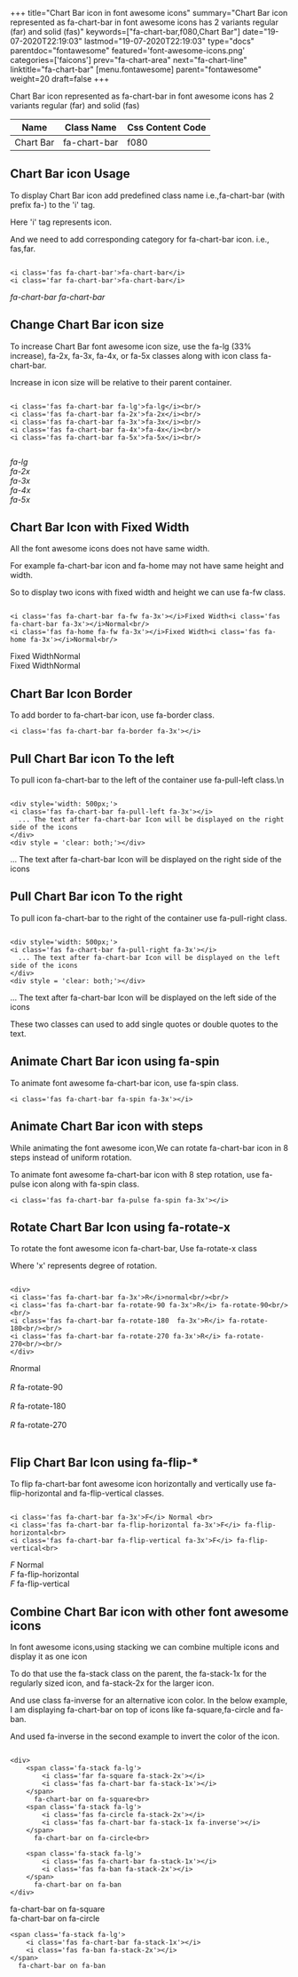 +++
title="Chart Bar icon in font awesome icons"
summary="Chart Bar icon represented as fa-chart-bar in font awesome icons has 2 variants regular (far) and solid (fas)"
keywords=["fa-chart-bar,f080,Chart Bar"]
date="19-07-2020T22:19:03"
lastmod="19-07-2020T22:19:03"
type="docs"
parentdoc="fontawesome"
featured='font-awesome-icons.png'
categories=['faicons']
prev="fa-chart-area"
next="fa-chart-line"
linktitle="fa-chart-bar"
[menu.fontawesome]
parent="fontawesome"
weight=20
draft=false
+++


Chart Bar icon represented as fa-chart-bar in font awesome icons has 2 variants regular (far) and solid (fas)

<div class='table-responsive'><table class='table'><thead><tr><th>Name</th><th>Class Name</th><th>Css Content Code</th></tr></thead><tbody><tr><td>Chart Bar</td><td>fa-chart-bar</td><td>f080</td></tr></tbody></table></div>



## Chart Bar icon Usage

To display Chart Bar icon add predefined class name i.e.,fa-chart-bar (with prefix fa-) to the 'i' tag.

Here 'i' tag represents icon.

And we need to add corresponding category for fa-chart-bar icon. i.e., fas,far.


```

<i class='fas fa-chart-bar'>fa-chart-bar</i>
<i class='far fa-chart-bar'>fa-chart-bar</i>
```

<i class='fas fa-chart-bar'>fa-chart-bar</i>
<i class='far fa-chart-bar'>fa-chart-bar</i>




## Change Chart Bar icon size
To increase Chart Bar font awesome icon size, use the fa-lg (33% increase), fa-2x, fa-3x, fa-4x, or fa-5x classes along with icon class fa-chart-bar.

Increase in icon size will be relative to their parent container. 

```

<i class='fas fa-chart-bar fa-lg'>fa-lg</i><br/>
<i class='fas fa-chart-bar fa-2x'>fa-2x</i><br/>
<i class='fas fa-chart-bar fa-3x'>fa-3x</i><br/>
<i class='fas fa-chart-bar fa-4x'>fa-4x</i><br/>
<i class='fas fa-chart-bar fa-5x'>fa-5x</i><br/>
            
```

<i class='fas fa-chart-bar fa-lg'>fa-lg</i><br/>
<i class='fas fa-chart-bar fa-2x'>fa-2x</i><br/>
<i class='fas fa-chart-bar fa-3x'>fa-3x</i><br/>
<i class='fas fa-chart-bar fa-4x'>fa-4x</i><br/>
<i class='fas fa-chart-bar fa-5x'>fa-5x</i><br/>
            



## Chart Bar Icon with Fixed Width 

All the font awesome icons does not have same width.

For example fa-chart-bar icon and fa-home may not have same height and width.

So to display two icons with fixed width and height we can use fa-fw class.


```

<i class='fas fa-chart-bar fa-fw fa-3x'></i>Fixed Width<i class='fas fa-chart-bar fa-3x'></i>Normal<br/>
<i class='fas fa-home fa-fw fa-3x'></i>Fixed Width<i class='fas fa-home fa-3x'></i>Normal<br/>
```

<i class='fas fa-chart-bar fa-fw fa-3x'></i>Fixed Width<i class='fas fa-chart-bar fa-3x'></i>Normal<br/>
<i class='fas fa-home fa-fw fa-3x'></i>Fixed Width<i class='fas fa-home fa-3x'></i>Normal<br/>



## Chart Bar Icon Border 

To add border to fa-chart-bar icon, use fa-border class.


```
<i class='fas fa-chart-bar fa-border fa-3x'></i>

```
<i class='fas fa-chart-bar fa-border fa-3x'></i>





## Pull Chart Bar icon To the left

To pull icon fa-chart-bar to the left of the container use fa-pull-left class.\n

```

<div style='width: 500px;'>
<i class='fas fa-chart-bar fa-pull-left fa-3x'></i>
  ... The text after fa-chart-bar Icon will be displayed on the right side of the icons
</div>
<div style = 'clear: both;'></div>
```

<div style='width: 500px;'>
<i class='fas fa-chart-bar fa-pull-left fa-3x'></i>
  ... The text after fa-chart-bar Icon will be displayed on the right side of the icons
</div>
<div style = 'clear: both;'></div>




## Pull Chart Bar icon To the right
To pull icon fa-chart-bar to the right of the container use fa-pull-right class.

```

<div style='width: 500px;'>
<i class='fas fa-chart-bar fa-pull-right fa-3x'></i>
  ... The text after fa-chart-bar Icon will be displayed on the left side of the icons
</div>
<div style = 'clear: both;'></div>
```

<div style='width: 500px;'>
<i class='fas fa-chart-bar fa-pull-right fa-3x'></i>
  ... The text after fa-chart-bar Icon will be displayed on the left side of the icons
</div>
<div style = 'clear: both;'></div>

These two classes can used to add single quotes or double quotes to the text.


## Animate Chart Bar icon using fa-spin
To animate font awesome fa-chart-bar icon, use fa-spin class.

```
<i class='fas fa-chart-bar fa-spin fa-3x'></i>
```
<i class='fas fa-chart-bar fa-spin fa-3x'></i>




## Animate Chart Bar icon with steps
While animating the font awesome icon,We can rotate fa-chart-bar icon in 8 steps instead of uniform rotation.

To animate font awesome fa-chart-bar icon with 8 step rotation, use fa-pulse icon along with fa-spin class.


```
<i class='fas fa-chart-bar fa-pulse fa-spin fa-3x'></i>

```
<i class='fas fa-chart-bar fa-pulse fa-spin fa-3x'></i>





## Rotate Chart Bar Icon using fa-rotate-x
To rotate the font awesome icon fa-chart-bar, Use fa-rotate-x class

Where 'x' represents degree of rotation.


```

<div>
<i class='fas fa-chart-bar fa-3x'>R</i>normal<br/><br/>
<i class='fas fa-chart-bar fa-rotate-90 fa-3x'>R</i> fa-rotate-90<br/><br/> 
<i class='fas fa-chart-bar fa-rotate-180  fa-3x'>R</i> fa-rotate-180<br/><br/> 
<i class='fas fa-chart-bar fa-rotate-270 fa-3x'>R</i> fa-rotate-270<br/><br/>
</div>
```

<div>
<i class='fas fa-chart-bar fa-3x'>R</i>normal<br/><br/>
<i class='fas fa-chart-bar fa-rotate-90 fa-3x'>R</i> fa-rotate-90<br/><br/> 
<i class='fas fa-chart-bar fa-rotate-180  fa-3x'>R</i> fa-rotate-180<br/><br/> 
<i class='fas fa-chart-bar fa-rotate-270 fa-3x'>R</i> fa-rotate-270<br/><br/>
</div>




## Flip Chart Bar Icon using fa-flip-*
To flip fa-chart-bar font awesome icon horizontally and vertically use fa-flip-horizontal and fa-flip-vertical classes. 

```

<i class='fas fa-chart-bar fa-3x'>F</i> Normal <br>
<i class='fas fa-chart-bar fa-flip-horizontal fa-3x'>F</i> fa-flip-horizontal<br>
<i class='fas fa-chart-bar fa-flip-vertical fa-3x'>F</i> fa-flip-vertical<br>
```

<i class='fas fa-chart-bar fa-3x'>F</i> Normal <br>
<i class='fas fa-chart-bar fa-flip-horizontal fa-3x'>F</i> fa-flip-horizontal<br>
<i class='fas fa-chart-bar fa-flip-vertical fa-3x'>F</i> fa-flip-vertical<br>




## Combine Chart Bar icon with other font awesome icons
In font awesome icons,using stacking we can combine multiple icons and display it as one icon 

To do that use the fa-stack class on the parent, the fa-stack-1x for the regularly sized icon, and fa-stack-2x for the larger icon.

And use class fa-inverse for an alternative icon color. 
In the below example, I am displaying fa-chart-bar on top of icons like fa-square,fa-circle and fa-ban.

And used fa-inverse in the second example to invert the color of the icon.

```

<div>
    <span class='fa-stack fa-lg'>
        <i class='far fa-square fa-stack-2x'></i>
        <i class='fas fa-chart-bar fa-stack-1x'></i>
    </span>
      fa-chart-bar on fa-square<br>
    <span class='fa-stack fa-lg'>
        <i class='fas fa-circle fa-stack-2x'></i>
        <i class='fas fa-chart-bar fa-stack-1x fa-inverse'></i>
    </span>
      fa-chart-bar on fa-circle<br>

    <span class='fa-stack fa-lg'>
        <i class='fas fa-chart-bar fa-stack-1x'></i>
        <i class='fas fa-ban fa-stack-2x'></i>
    </span>
      fa-chart-bar on fa-ban
</div>
```

<div>
    <span class='fa-stack fa-lg'>
        <i class='far fa-square fa-stack-2x'></i>
        <i class='fas fa-chart-bar fa-stack-1x'></i>
    </span>
      fa-chart-bar on fa-square<br>
    <span class='fa-stack fa-lg'>
        <i class='fas fa-circle fa-stack-2x'></i>
        <i class='fas fa-chart-bar fa-stack-1x fa-inverse'></i>
    </span>
      fa-chart-bar on fa-circle<br>

    <span class='fa-stack fa-lg'>
        <i class='fas fa-chart-bar fa-stack-1x'></i>
        <i class='fas fa-ban fa-stack-2x'></i>
    </span>
      fa-chart-bar on fa-ban
</div>






